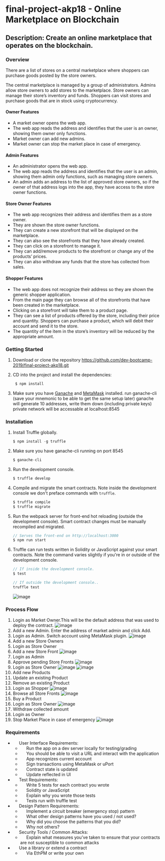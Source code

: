 # final-project-akp18 - Online Marketplace on Blockchain

## Description: Create an online marketplace that operates on the blockchain.
 
### Overview  
There are a list of stores on a central marketplace where shoppers can purchase goods posted by the store owners.

The central marketplace is managed by a group of administrators. 
Admins allow store owners to add stores to the marketplace. 
Store owners can manage their store’s inventory and funds. 
Shoppers can visit stores and purchase goods that are in stock using cryptocurrency. 

#### Owner Features 
<ul>
<li>A market owner opens the web app.</li>  
<li>The web app reads the address and identifies that the user is an owner, showing them owner only functions.</li>  
<li>Market owner can add new admins.</li>
<li>Market owner can stop the market place in case of emergency.</li>
</ul>

#### Admin Features 
<ul>
<li>An administrator opens the web app.</li>  
<li>The web app reads the address and identifies that the user is an admin, showing them admin only functions, such as managing store owners.</li>
<li>An admin adds an address to the list of approved store owners, so if the owner of that address logs into the app, they have access to the store owner functions.</li>
</ul>

#### Store Owner Features
<ul>
	<li>The web app recognizes their address and identifies them as a store owner. </li>  
	<li>They are shown the store owner functions. </li>  
	<li>They can create a new storefront that will be displayed on the marketplace. </li>  
	<li>They can also see the storefronts that they have already created. </li>  
	<li>They can click on a storefront to manage it. </li>  
	<li>They can add/remove products to the storefront or change any of the products’ prices. </li>  
	<li>They can also withdraw any funds that the store has collected from sales.</li>  
 </ul>

#### Shopper Features
<ul>
	<li>The web app does not recognize their address so they are shown the generic shopper application. </li>  
	<li>From the main page they can browse all of the storefronts that have been created in the marketplace.</li>  
 <li>Clicking on a storefront will take them to a product page. </li>  
	<li>They can see a list of products offered by the store, including their price and quantity. Shoppers can purchase a product, which will debit their account and send it to the store. </li>  
	<li>The quantity of the item in the store’s inventory will be reduced by the appropriate amount.</li>  
  </ul>
  
### Getting Started
1. Download or clone the repository
https://github.com/dev-bootcamp-2019/final-project-akp18.git

2. CD into the project and install the dependencies:
   ```javascript
    $ npm install 
    ```	
3. Make sure you have [Ganache](https://truffleframework.com/ganache) and [MetaMask](https://metamask.io/) installed.
	run ganache-cli (save your mnemonic to be able to get the same setup later)
	ganache will generate 10 addresses, write them down (including private keys)
	private network will be accessable at localhost:8545

### Installation

1. Install Truffle globally.
    ```javascript
    $ npm install -g truffle
    ```

2. Make sure you have ganache-cli running on port 8545
    ```javascript
    $ ganache-cli
    ```

3. Run the development console.
    ```javascript
    $ truffle develop
    ```

4. Compile and migrate the smart contracts. Note inside the development console we don't preface commands with `truffle`.
    ```javascript
    $ truffle compile
    $ truffle migrate
    ```

5. Run the webpack server for front-end hot reloading (outside the development console). Smart contract changes must be manually recompiled and migrated.
    ```javascript
    // Serves the front-end on http://localhost:3000
    $ npm run start
    ```

6. Truffle can run tests written in Solidity or JavaScript against your smart contracts. Note the command varies slightly if you're in or outside of the development console.
    ```javascript
    // If inside the development console.
    $ test

    // If outside the development console..
    truffle test
    ```
     ![image](https://user-images.githubusercontent.com/43038291/51080213-0f119d80-169d-11e9-8cfb-dbd8878e1d1a.png)

 ### Process Flow

1.  Login as Market Owner.This will be the default address that was used to deploy the contract.
![image](https://user-images.githubusercontent.com/43038291/51078582-dd88da00-167c-11e9-9f3c-e130cc8cf984.png)
2. 	 Add a new Admin. Enter the address of market admin and click Add.
3. 	 Login as Admin. Switch account using MetaMask plugin.
![image](https://user-images.githubusercontent.com/43038291/51078597-3193be80-167d-11e9-98ad-689d772c0e3c.png)
4. 	 Add a new Store Owners
5. 	 Login as Store Owner
6. 	 Add a new Store Front
![image](https://user-images.githubusercontent.com/43038291/51078688-132ec280-167f-11e9-81fe-5a57d7c9fbed.png)
7. 	 Login as Admin
8. 	 Approve pending Store Fronts
![image](https://user-images.githubusercontent.com/43038291/51078677-d5ca3500-167e-11e9-88e5-a673be773755.png) 
9. 	 Login as Store Owner 
![image](https://user-images.githubusercontent.com/43038291/51078644-59375680-167e-11e9-8133-8f8e33defc6c.png)
![image](https://user-images.githubusercontent.com/43038291/51078647-5d637400-167e-11e9-84c9-99f69acb79b3.png)
10.	 Add new Products
11.	 Update an existing Product
12.	 Remove an existing Product
13.	 Login as Shopper
![image](https://user-images.githubusercontent.com/43038291/51078656-85eb6e00-167e-11e9-8064-24c5ed59c52e.png)
14.	 Browse all Store Fronts
![image](https://user-images.githubusercontent.com/43038291/51078663-9e5b8880-167e-11e9-83cb-6a07876bfc82.png)
15.	 Buy a Product
16.	 Login as Store Owner 
![image](https://user-images.githubusercontent.com/43038291/51078667-a61b2d00-167e-11e9-851c-c1800fd39238.png)
17.	 Withdraw collected amount
18.    Login as Owner
19.    Stop Market Place in case of emergency 
![image](https://user-images.githubusercontent.com/43038291/51078675-cba83680-167e-11e9-9716-1ba0c03a7fbe.png)




### Requirements
   -      User Interface Requirements:
     -      Run the app on a dev server locally for testing/grading
     -      You should be able to visit a URL and interact with the application
      -      App recognizes current account
      -      Sign transactions using MetaMask or uPort
      -      Contract state is updated
      -      Update reflected in UI
   -      Test Requirements:
     -      Write 5 tests for each contract you wrote
      -      Solidity or JavaScript
     -      Explain why you wrote those tests
     -      Tests run with truffle test
   -      Design Pattern Requirements:
     -      Implement a circuit breaker (emergency stop) pattern
     -      What other design patterns have you used / not used?
      -      Why did you choose the patterns that you did?
      -      Why not others?
   -      Security Tools / Common Attacks:
     -      Explain what measures you’ve taken to ensure that your contracts are not susceptible to common attacks
   -      Use a library or extend a contract
     -      Via EthPM or write your own

